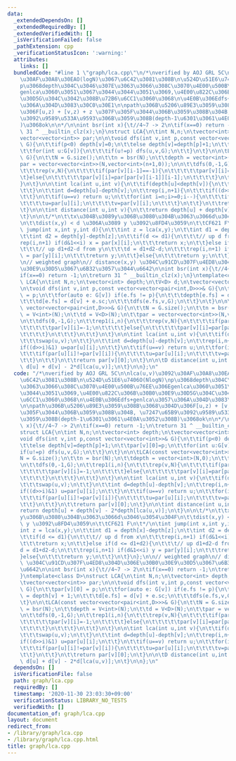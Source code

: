 ```yaml
---
data:
  _extendedDependsOn: []
  _extendedRequiredBy: []
  _extendedVerifiedWith: []
  _isVerificationFailed: false
  _pathExtension: cpp
  _verificationStatusIcon: ':warning:'
  attributes:
    links: []
  bundledCode: "#line 1 \"graph/lca.cpp\"\n/*\nverified by AOJ GRL 5C\n\nlca(u,v)\u3092\
    \u30AF\u30A8\u30EAO(logN)\u3067\u6C42\u3081\u308B\n\u524D\u51E6\u7406O(NlogN)\n\
    p\u3068depth\u304C\u3046\u307E\u3063\u3066\u308C\u3070\u4E00\u500B\u76EE\u306E\
    genlca\u3060\u3051\u3067\u3044\u3044\u3051\u3069,\u4E00\u822C\u306B\u30B0\u30E9\
    \u30D5G\u304C\u3042\u308B\u72B6\u6CC1\u3060\u3068\n\u4E0B\u306Edfs+genlca\u3057\
    \u306A\u304D\u3083\u30C0\u30E1\n\npath\u306B\u5206\u89E3\u3059\u308B\u3068\u304D\
    \u306F[u,z) + [v,z) + z \u307F\u305F\u3044\u306B\u3059\u308B\u304B, \u7247\u65B9\
    \u3092\u9589\u533A\u9593\u306B\u3059\u308B(depth-1\u6301\u3061\u4E0A\u3052\u308B\
    )\u3068ok\n\n*/\n\nint bsr(int x){\t//4~7 -> 2\n\tif(x==0) return -1;\n\treturn\
    \ 31 ^ __builtin_clz(x);\n}\nstruct LCA{\n\tint N,n;\n\tvector<int> depth;\n\t\
    vector<vector<int>> par;\n\n\tvoid dfs(int v,int p,const vector<vector<int>>&\
    \ G){\n\t\tif(p<0) depth[v]=0;\n\t\telse depth[v]=depth[p]+1;\n\t\tpar[v][0]=p;\n\
    \t\tfor(int u:G[v]){\n\t\t\tif(u!=p) dfs(u,v,G);\n\t\t}\n\t}\n\n\tLCA(const vector<vector<int>>&\
    \ G){\n\t\tN = G.size();\n\t\tn = bsr(N);\n\t\tdepth = vector<int>(N,0);\n\t\t\
    par = vector<vector<int>>(N,vector<int>(n+1,0));\n\n\t\tdfs(0,-1,G);\n\t\trep1(i,n){\n\
    \t\t\trep(v,N){\n\t\t\t\tif(par[v][i-1]==-1){\n\t\t\t\t\tpar[v][i]=-1;\n\t\t\t\
    \t}else{\n\t\t\t\t\tpar[v][i]=par[par[v][i-1]][i-1];\n\t\t\t\t}\n\t\t\t}\n\t\t\
    }\n\t}\n\n\tint lca(int u,int v){\n\t\tif(depth[u]<depth[v]){\n\t\t\tswap(u,v);\n\
    \t\t}\n\t\tint d=depth[u]-depth[v];\n\t\trep(i,n+1){\n\t\t\tif((d>>i)&1) u=par[u][i];\n\
    \t\t}\n\t\tif(u==v) return u;\n\t\tfor(int i=n;i>=0;i--){\n\t\t\tif(par[u][i]!=par[v][i]){\n\
    \t\t\t\tu=par[u][i];\n\t\t\t\tv=par[v][i];\n\t\t\t}\n\t\t}\n\t\treturn par[v][0];\n\
    \t}\n\n\tint distance(int u,int v){\n\t\treturn depth[u] + depth[v] - 2*depth[lca(u,v)];\n\
    \t}\n\n\t/*\n\t\tx\u304B\u3089y\u306B\u3080\u304B\u3063\u3066d\u3046\u3054\u304F\
    \n\t\tdist(x,y) < d \u306A\u3089 y \u3092\u8FD4\u3059\n\t\tCF621 F\n\t*/\n\tint\
    \ jump(int x,int y,int d){\n\t\tint z = lca(x,y);\n\t\tint d1 = depth[x]-depth[z];\n\
    \t\tint d2 = depth[y]-depth[z];\n\t\tif(d <= d1){\n\t\t\t// up d from x\n\t\t\t\
    rep(i,n+1) if(d&1<<i) x = par[x][i];\n\t\t\treturn x;\n\t\t}else if(d <= d1+d2){\n\
    \t\t\t// up d1+d2-d from y\n\t\t\td = d1+d2-d;\n\t\t\trep(i,n+1) if(d&1<<i) y\
    \ = par[y][i];\n\t\t\treturn y;\n\t\t}else{\n\t\t\treturn y;\n\t\t}\n\t}\n};\n\
    \n// weighted graph\n// distance(x,y) \u304C\u91CD\u307F\u4ED8\u304D\u306E\u30B0\
    \u30E9\u30D5\u3067\u6B32\u3057\u3044\u6642\n\nint bsr(int x){\t//4~7 -> 2\n\t\
    if(x==0) return -1;\n\treturn 31 ^ __builtin_clz(x);\n}\ntemplate<class D>\nstruct\
    \ LCA{\n\tint N,n;\n\tvector<int> depth;\n\tV<D> d;\n\tvector<vector<int>> par;\n\
    \n\tvoid dfs(int v,int p,const vector<vector<pair<int,D>>>& G){\n\t\tpar[v][0]\
    \ = p;\n\t\tfor(auto e: G[v]) if(e.fs != p){\n\t\t\tdepth[e.fs] = depth[v] + 1;\n\
    \t\t\td[e.fs] = d[v] + e.sc;\n\t\t\tdfs(e.fs,v,G);\n\t\t}\n\t}\n\n\tLCA(const\
    \ vector<vector<pair<int,D>>>& G){\n\t\tN = G.size();\n\t\tn = bsr(N);\n\t\tdepth\
    \ = V<int>(N);\n\t\td = V<D>(N);\n\t\tpar = vector<vector<int>>(N,vector<int>(n+1,0));\n\
    \n\t\tdfs(0,-1,G);\n\t\trep1(i,n){\n\t\t\trep(v,N){\n\t\t\t\tif(par[v][i-1]==-1){\n\
    \t\t\t\t\tpar[v][i]=-1;\n\t\t\t\t}else{\n\t\t\t\t\tpar[v][i]=par[par[v][i-1]][i-1];\n\
    \t\t\t\t}\n\t\t\t}\n\t\t}\n\t}\n\n\tint lca(int u,int v){\n\t\tif(depth[u]<depth[v]){\n\
    \t\t\tswap(u,v);\n\t\t}\n\t\tint d=depth[u]-depth[v];\n\t\trep(i,n+1){\n\t\t\t\
    if((d>>i)&1) u=par[u][i];\n\t\t}\n\t\tif(u==v) return u;\n\t\tfor(int i=n;i>=0;i--){\n\
    \t\t\tif(par[u][i]!=par[v][i]){\n\t\t\t\tu=par[u][i];\n\t\t\t\tv=par[v][i];\n\t\
    \t\t}\n\t\t}\n\t\treturn par[v][0];\n\t}\n\n\tD distance(int u,int v){\n\t\treturn\
    \ d[u] + d[v] - 2*d[lca(u,v)];\n\t}\n\n};\n"
  code: "/*\nverified by AOJ GRL 5C\n\nlca(u,v)\u3092\u30AF\u30A8\u30EAO(logN)\u3067\
    \u6C42\u3081\u308B\n\u524D\u51E6\u7406O(NlogN)\np\u3068depth\u304C\u3046\u307E\
    \u3063\u3066\u308C\u3070\u4E00\u500B\u76EE\u306Egenlca\u3060\u3051\u3067\u3044\
    \u3044\u3051\u3069,\u4E00\u822C\u306B\u30B0\u30E9\u30D5G\u304C\u3042\u308B\u72B6\
    \u6CC1\u3060\u3068\n\u4E0B\u306Edfs+genlca\u3057\u306A\u304D\u3083\u30C0\u30E1\
    \n\npath\u306B\u5206\u89E3\u3059\u308B\u3068\u304D\u306F[u,z) + [v,z) + z \u307F\
    \u305F\u3044\u306B\u3059\u308B\u304B, \u7247\u65B9\u3092\u9589\u533A\u9593\u306B\
    \u3059\u308B(depth-1\u6301\u3061\u4E0A\u3052\u308B)\u3068ok\n\n*/\n\nint bsr(int\
    \ x){\t//4~7 -> 2\n\tif(x==0) return -1;\n\treturn 31 ^ __builtin_clz(x);\n}\n\
    struct LCA{\n\tint N,n;\n\tvector<int> depth;\n\tvector<vector<int>> par;\n\n\t\
    void dfs(int v,int p,const vector<vector<int>>& G){\n\t\tif(p<0) depth[v]=0;\n\
    \t\telse depth[v]=depth[p]+1;\n\t\tpar[v][0]=p;\n\t\tfor(int u:G[v]){\n\t\t\t\
    if(u!=p) dfs(u,v,G);\n\t\t}\n\t}\n\n\tLCA(const vector<vector<int>>& G){\n\t\t\
    N = G.size();\n\t\tn = bsr(N);\n\t\tdepth = vector<int>(N,0);\n\t\tpar = vector<vector<int>>(N,vector<int>(n+1,0));\n\
    \n\t\tdfs(0,-1,G);\n\t\trep1(i,n){\n\t\t\trep(v,N){\n\t\t\t\tif(par[v][i-1]==-1){\n\
    \t\t\t\t\tpar[v][i]=-1;\n\t\t\t\t}else{\n\t\t\t\t\tpar[v][i]=par[par[v][i-1]][i-1];\n\
    \t\t\t\t}\n\t\t\t}\n\t\t}\n\t}\n\n\tint lca(int u,int v){\n\t\tif(depth[u]<depth[v]){\n\
    \t\t\tswap(u,v);\n\t\t}\n\t\tint d=depth[u]-depth[v];\n\t\trep(i,n+1){\n\t\t\t\
    if((d>>i)&1) u=par[u][i];\n\t\t}\n\t\tif(u==v) return u;\n\t\tfor(int i=n;i>=0;i--){\n\
    \t\t\tif(par[u][i]!=par[v][i]){\n\t\t\t\tu=par[u][i];\n\t\t\t\tv=par[v][i];\n\t\
    \t\t}\n\t\t}\n\t\treturn par[v][0];\n\t}\n\n\tint distance(int u,int v){\n\t\t\
    return depth[u] + depth[v] - 2*depth[lca(u,v)];\n\t}\n\n\t/*\n\t\tx\u304B\u3089\
    y\u306B\u3080\u304B\u3063\u3066d\u3046\u3054\u304F\n\t\tdist(x,y) < d \u306A\u3089\
    \ y \u3092\u8FD4\u3059\n\t\tCF621 F\n\t*/\n\tint jump(int x,int y,int d){\n\t\t\
    int z = lca(x,y);\n\t\tint d1 = depth[x]-depth[z];\n\t\tint d2 = depth[y]-depth[z];\n\
    \t\tif(d <= d1){\n\t\t\t// up d from x\n\t\t\trep(i,n+1) if(d&1<<i) x = par[x][i];\n\
    \t\t\treturn x;\n\t\t}else if(d <= d1+d2){\n\t\t\t// up d1+d2-d from y\n\t\t\t\
    d = d1+d2-d;\n\t\t\trep(i,n+1) if(d&1<<i) y = par[y][i];\n\t\t\treturn y;\n\t\t\
    }else{\n\t\t\treturn y;\n\t\t}\n\t}\n};\n\n// weighted graph\n// distance(x,y)\
    \ \u304C\u91CD\u307F\u4ED8\u304D\u306E\u30B0\u30E9\u30D5\u3067\u6B32\u3057\u3044\
    \u6642\n\nint bsr(int x){\t//4~7 -> 2\n\tif(x==0) return -1;\n\treturn 31 ^ __builtin_clz(x);\n\
    }\ntemplate<class D>\nstruct LCA{\n\tint N,n;\n\tvector<int> depth;\n\tV<D> d;\n\
    \tvector<vector<int>> par;\n\n\tvoid dfs(int v,int p,const vector<vector<pair<int,D>>>&\
    \ G){\n\t\tpar[v][0] = p;\n\t\tfor(auto e: G[v]) if(e.fs != p){\n\t\t\tdepth[e.fs]\
    \ = depth[v] + 1;\n\t\t\td[e.fs] = d[v] + e.sc;\n\t\t\tdfs(e.fs,v,G);\n\t\t}\n\
    \t}\n\n\tLCA(const vector<vector<pair<int,D>>>& G){\n\t\tN = G.size();\n\t\tn\
    \ = bsr(N);\n\t\tdepth = V<int>(N);\n\t\td = V<D>(N);\n\t\tpar = vector<vector<int>>(N,vector<int>(n+1,0));\n\
    \n\t\tdfs(0,-1,G);\n\t\trep1(i,n){\n\t\t\trep(v,N){\n\t\t\t\tif(par[v][i-1]==-1){\n\
    \t\t\t\t\tpar[v][i]=-1;\n\t\t\t\t}else{\n\t\t\t\t\tpar[v][i]=par[par[v][i-1]][i-1];\n\
    \t\t\t\t}\n\t\t\t}\n\t\t}\n\t}\n\n\tint lca(int u,int v){\n\t\tif(depth[u]<depth[v]){\n\
    \t\t\tswap(u,v);\n\t\t}\n\t\tint d=depth[u]-depth[v];\n\t\trep(i,n+1){\n\t\t\t\
    if((d>>i)&1) u=par[u][i];\n\t\t}\n\t\tif(u==v) return u;\n\t\tfor(int i=n;i>=0;i--){\n\
    \t\t\tif(par[u][i]!=par[v][i]){\n\t\t\t\tu=par[u][i];\n\t\t\t\tv=par[v][i];\n\t\
    \t\t}\n\t\t}\n\t\treturn par[v][0];\n\t}\n\n\tD distance(int u,int v){\n\t\treturn\
    \ d[u] + d[v] - 2*d[lca(u,v)];\n\t}\n\n};\n"
  dependsOn: []
  isVerificationFile: false
  path: graph/lca.cpp
  requiredBy: []
  timestamp: '2020-11-30 23:03:30+09:00'
  verificationStatus: LIBRARY_NO_TESTS
  verifiedWith: []
documentation_of: graph/lca.cpp
layout: document
redirect_from:
- /library/graph/lca.cpp
- /library/graph/lca.cpp.html
title: graph/lca.cpp
---
```

